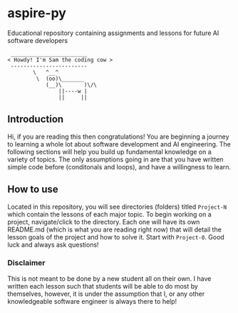 # aspire-py
Educational repository containing assignments and lessons for future AI software developers

```
 ________________________ 
< Howdy! I'm Sam the coding cow >
 ------------------------ 
        \   ^__^
         \  (oo)\_______
            (__)\       )\/\
                ||----w |
                ||     ||
```

## Introduction
Hi, if you are reading this then congratulations! You are beginning a journey to learning a whole lot about software development and AI engineering.
The following sections will help you build up fundamental knowledge on a variety of topics. The only assumptions going in are that you have written simple 
code before (conditonals and loops), and have a willingness to learn.

## How to use
Located in this repository, you will see directories (folders) titled `Project-N` which contain the lessons of each major topic. To begin working on a project, navigate/click to the directory. Each one will have its own README.md (which is what you are reading right now) that will detail the lesson goals of the project and
how to solve it. Start with `Project-0`. Good luck and always ask questions!

### Disclaimer
This is not meant to be done by a new student all on their own. I have written each lesson such that students will be able to do most by themselves, however, it is under the assumption that I, or any other knowledgeable software engineer is always there to help!
